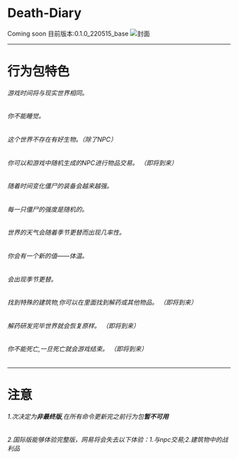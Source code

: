 # Death-Diary
Coming soon
目前版本:0.1.0_220515_base
![封面](https://s3.bmp.ovh/imgs/2022/05/15/10c22c7238b6e81e.png)
***
# 行为包特色
###### *游戏时间*将与*现实世界相同*。 
###### 你*不能睡觉*。 
###### 这个世界*不存在有好生物*。（除了NPC） 
###### 你可以和游戏中随机生成的*NPC*进行物品交易。 *（即将到来）* 
###### *随着时间变化*僵尸的装备会*越来越强*。 
###### 每一只僵尸的*强度是随机的*。 
###### 世界的天气会*随着季节更替而出现几率性*。 
###### 你会有一个新的值——*体温*。 
###### 会出现*季节更替*。
###### 找到*特殊的建筑物*,你可以在里面找到*解药或其他物品*。 *（即将到来）* 
###### 解药*研发完毕*世界就会*恢复原样*。 *（即将到来）* 
###### 你*不能死亡*,一旦死亡就会*游戏结束*。 *（即将到来）*
***
# 注意
###### 1.次决定为***非最终版***,在所有命令更新完之前行为包***暂不可用***
###### 2.国际版能够*体验完整版*，*网易*将会失去以下体验：1.与npc交易;2.建筑物中的战利品
